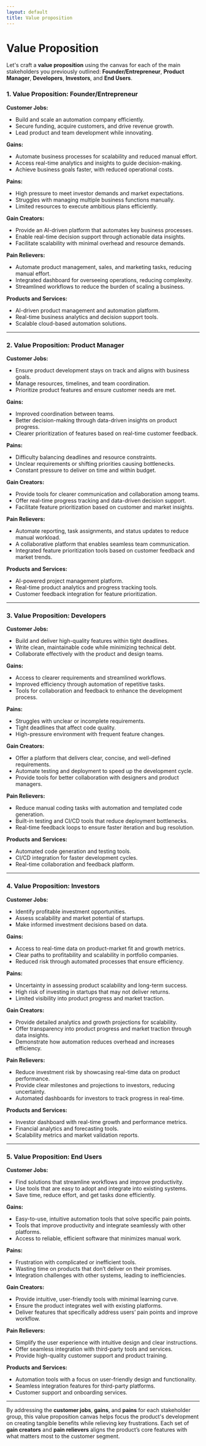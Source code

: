 ```yaml
---
layout: default
title: Value proposition
---
```


# Value Proposition

Let's craft a **value proposition** using the canvas for each of the main stakeholders you previously outlined: **Founder/Entrepreneur**, **Product Manager**, **Developers**, **Investors**, and **End Users**.

### **1. Value Proposition: Founder/Entrepreneur**

**Customer Jobs:**
- Build and scale an automation company efficiently.
- Secure funding, acquire customers, and drive revenue growth.
- Lead product and team development while innovating.

**Gains:**
- Automate business processes for scalability and reduced manual effort.
- Access real-time analytics and insights to guide decision-making.
- Achieve business goals faster, with reduced operational costs.

**Pains:**
- High pressure to meet investor demands and market expectations.
- Struggles with managing multiple business functions manually.
- Limited resources to execute ambitious plans efficiently.

**Gain Creators:**
- Provide an AI-driven platform that automates key business processes.
- Enable real-time decision support through actionable data insights.
- Facilitate scalability with minimal overhead and resource demands.

**Pain Relievers:**
- Automate product management, sales, and marketing tasks, reducing manual effort.
- Integrated dashboard for overseeing operations, reducing complexity.
- Streamlined workflows to reduce the burden of scaling a business.

**Products and Services:**
- AI-driven product management and automation platform.
- Real-time business analytics and decision support tools.
- Scalable cloud-based automation solutions.

---

### **2. Value Proposition: Product Manager**

**Customer Jobs:**
- Ensure product development stays on track and aligns with business goals.
- Manage resources, timelines, and team coordination.
- Prioritize product features and ensure customer needs are met.

**Gains:**
- Improved coordination between teams.
- Better decision-making through data-driven insights on product progress.
- Clearer prioritization of features based on real-time customer feedback.

**Pains:**
- Difficulty balancing deadlines and resource constraints.
- Unclear requirements or shifting priorities causing bottlenecks.
- Constant pressure to deliver on time and within budget.

**Gain Creators:**
- Provide tools for clearer communication and collaboration among teams.
- Offer real-time progress tracking and data-driven decision support.
- Facilitate feature prioritization based on customer and market insights.

**Pain Relievers:**
- Automate reporting, task assignments, and status updates to reduce manual workload.
- A collaborative platform that enables seamless team communication.
- Integrated feature prioritization tools based on customer feedback and market trends.

**Products and Services:**
- AI-powered project management platform.
- Real-time product analytics and progress tracking tools.
- Customer feedback integration for feature prioritization.

---

### **3. Value Proposition: Developers**

**Customer Jobs:**
- Build and deliver high-quality features within tight deadlines.
- Write clean, maintainable code while minimizing technical debt.
- Collaborate effectively with the product and design teams.

**Gains:**
- Access to clearer requirements and streamlined workflows.
- Improved efficiency through automation of repetitive tasks.
- Tools for collaboration and feedback to enhance the development process.

**Pains:**
- Struggles with unclear or incomplete requirements.
- Tight deadlines that affect code quality.
- High-pressure environment with frequent feature changes.

**Gain Creators:**
- Offer a platform that delivers clear, concise, and well-defined requirements.
- Automate testing and deployment to speed up the development cycle.
- Provide tools for better collaboration with designers and product managers.

**Pain Relievers:**
- Reduce manual coding tasks with automation and templated code generation.
- Built-in testing and CI/CD tools that reduce deployment bottlenecks.
- Real-time feedback loops to ensure faster iteration and bug resolution.

**Products and Services:**
- Automated code generation and testing tools.
- CI/CD integration for faster development cycles.
- Real-time collaboration and feedback platform.

---

### **4. Value Proposition: Investors**

**Customer Jobs:**
- Identify profitable investment opportunities.
- Assess scalability and market potential of startups.
- Make informed investment decisions based on data.

**Gains:**
- Access to real-time data on product-market fit and growth metrics.
- Clear paths to profitability and scalability in portfolio companies.
- Reduced risk through automated processes that ensure efficiency.

**Pains:**
- Uncertainty in assessing product scalability and long-term success.
- High risk of investing in startups that may not deliver returns.
- Limited visibility into product progress and market traction.

**Gain Creators:**
- Provide detailed analytics and growth projections for scalability.
- Offer transparency into product progress and market traction through data insights.
- Demonstrate how automation reduces overhead and increases efficiency.

**Pain Relievers:**
- Reduce investment risk by showcasing real-time data on product performance.
- Provide clear milestones and projections to investors, reducing uncertainty.
- Automated dashboards for investors to track progress in real-time.

**Products and Services:**
- Investor dashboard with real-time growth and performance metrics.
- Financial analytics and forecasting tools.
- Scalability metrics and market validation reports.

---

### **5. Value Proposition: End Users**

**Customer Jobs:**
- Find solutions that streamline workflows and improve productivity.
- Use tools that are easy to adopt and integrate into existing systems.
- Save time, reduce effort, and get tasks done efficiently.

**Gains:**
- Easy-to-use, intuitive automation tools that solve specific pain points.
- Tools that improve productivity and integrate seamlessly with other platforms.
- Access to reliable, efficient software that minimizes manual work.

**Pains:**
- Frustration with complicated or inefficient tools.
- Wasting time on products that don’t deliver on their promises.
- Integration challenges with other systems, leading to inefficiencies.

**Gain Creators:**
- Provide intuitive, user-friendly tools with minimal learning curve.
- Ensure the product integrates well with existing platforms.
- Deliver features that specifically address users’ pain points and improve workflow.

**Pain Relievers:**
- Simplify the user experience with intuitive design and clear instructions.
- Offer seamless integration with third-party tools and services.
- Provide high-quality customer support and product training.

**Products and Services:**
- Automation tools with a focus on user-friendly design and functionality.
- Seamless integration features for third-party platforms.
- Customer support and onboarding services.

---

By addressing the **customer jobs**, **gains**, and **pains** for each stakeholder group, this value proposition canvas helps focus the product's development on creating tangible benefits while relieving key frustrations. Each set of **gain creators** and **pain relievers** aligns the product’s core features with what matters most to the customer segment.